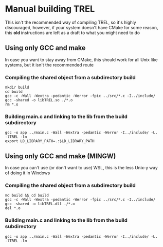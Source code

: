 # Manual building TREL
This isn't the recommended way of compiling TREL, so it's highly discouraged, however, if your system doesn't have CMake for some reason, this **old** instructions are left as a draft to what you might need to do

## Using only GCC and make
In case you want to stay away from CMake, this should work for all Unix like systems, but it isn't the recommended route

### Compiling the shared object from a subdirectory build
```
mkdir build
cd build
gcc -c -Wall -Wextra -pedantic -Werror -fpic ../src/*.c -I../include/
gcc -shared -o libTREL.so ./*.o
rm *.o
```
### Building main.c and linking to the lib from the build subdirectory
```
gcc -o app ../main.c -Wall -Wextra -pedantic -Werror -I../include/ -L. -lTREL -lm
export LD_LIBRARY_PATH=.:$LD_LIBRARY_PATH
```

## Using only GCC and make (MINGW)
In case you can't use (or don't want to use) WSL, this is the less Unix-y way of doing it in Windows

### Compiling the shared object from a subdirectory build
```
md build && cd build
gcc -c -Wall -Wextra -pedantic -Werror -fpic ../src/*.c -I../include/
gcc -shared -o libTREL.dll ./*.o
del *.o
```
### Building main.c and linking to the lib from the build subdirectory
```
gcc -o app ../main.c -Wall -Wextra -pedantic -Werror -I../include/ -L. -lTREL -lm
```

